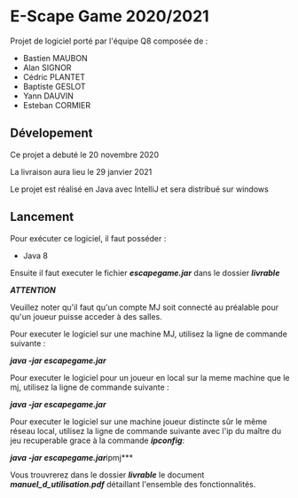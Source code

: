 # E-Scape Game 2020/2021
Projet de logiciel porté par l'équipe Q8 composée de :
  * Bastien MAUBON
  * Alan SIGNOR
  * Cédric PLANTET
  * Baptiste GESLOT
  * Yann DAUVIN 
  * Esteban CORMIER

## Dévelopement
Ce projet a debuté le 20 novembre 2020

La livraison aura lieu le 29 janvier 2021

Le projet est réalisé en Java avec IntelliJ et sera distribué sur windows

## Lancement

Pour exécuter ce logiciel, il faut posséder :

- Java 8

Ensuite il faut executer le fichier ***escapegame.jar*** dans le dossier ***livrable***

***ATTENTION*** 

Veuillez noter qu'il faut qu'un compte MJ soit connecté au préalable pour qu'un
joueur puisse acceder à des salles.

Pour executer le logiciel sur une machine MJ, utilisez la ligne de commande suivante :

***java -jar escapegame.jar***

Pour executer le logiciel pour un joueur en local sur la meme machine que le mj, utilisez la ligne de commande suivante :

***java -jar escapegame.jar***

Pour executer le logiciel sur une machine joueur distincte sûr le même réseau local, utilisez la ligne de commande suivante avec l'ip du maître du jeu recuperable grace à la commande ***ipconfig***:

***java -jar escapegame.jar***ipmj***

Vous trouvrerez dans le dossier ***livrable*** le document ***manuel_d_utilisation.pdf*** détaillant l'ensemble des fonctionnalités.
